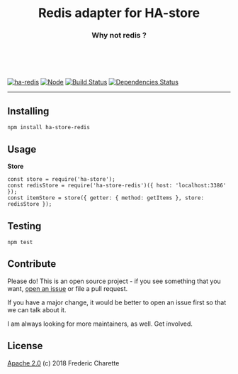 <h1 align="center">
  Redis adapter for HA-store
</h1>
<h3 align="center">
    Why not redis ?
  <br/><br/><br/>
</h3>
<br/>

[![ha-redis](https://img.shields.io/npm/v/ha-store-redis.svg)](https://www.npmjs.com/package/ha-store-redis)
[![Node](https://img.shields.io/badge/node->%3D8.0-blue.svg)](https://nodejs.org)
[![Build Status](https://travis-ci.org/fed135/ha-redis-adapter.svg?branch=master)](https://travis-ci.org/fed135/ha-redis-adapter)
[![Dependencies Status](https://david-dm.org/fed135/ha-store-redis.svg)](https://david-dm.org/fed135/ha-store-redis)

---

## Installing

`npm install ha-store-redis`


## Usage

**Store**
```node
const store = require('ha-store');
const redisStore = require('ha-store-redis')({ host: 'localhost:3386' });
const itemStore = store({ getter: { method: getItems }, store: redisStore });
```


## Testing

`npm test`


## Contribute

Please do! This is an open source project - if you see something that you want, [open an issue](https://github.com/fed135/ha-redis-adapter/issues/new) or file a pull request.

If you have a major change, it would be better to open an issue first so that we can talk about it. 

I am always looking for more maintainers, as well. Get involved. 


## License 

[Apache 2.0](LICENSE) (c) 2018 Frederic Charette

